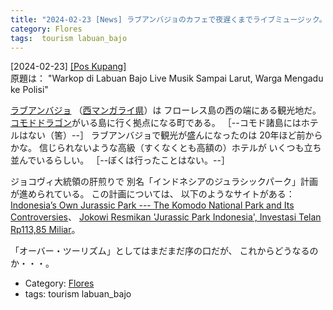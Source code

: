 ```yaml
---
title: "2024-02-23 [News] ラブアンバジョのカフェで夜遅くまでライブミュージック。住民が警察に苦情 ---オーバーツーリズムがフローレス島にやってきた"
category: Flores
tags:  tourism labuan_bajo
---
```


[2024-02-23] [[Pos Kupang]](https://kupang.tribunnews.com/2024/02/22/warkop-di-labuan-bajo-live-musik-sampai-larut-warga-mengadu-ke-polis)  
 原題は： "Warkop di 
Labuan Bajo Live Musik Sampai Larut, 
Warga Mengadu ke Polisi"

 [ラブアンバジョ](https://ja.wikipedia.org/wiki/%E3%83%A9%E3%83%96%E3%83%8F%E3%83%B3%E3%83%90%E3%82%B8%E3%83%A7)
（[西マンガライ県](https://id.wikipedia.org/wiki/Kabupaten_Manggarai_Barat)）は
フローレス島の西の端にある観光地だ。
[コモドドラゴン](https://ja.wikipedia.org/wiki/%E3%82%B3%E3%83%A2%E3%83%89%E3%82%AA%E3%82%AA%E3%83%88%E3%82%AB%E3%82%B2)がいる島に行く拠点になる町である。
［--コモド諸島にはホテルはない（筈）--］
ラブアンバジョで観光が盛んになったのは
20年ほど前からかな。
信じられないような高級（すくなくとも高額の）ホテルが
いくつも立ち並んでいるらしい。
［--ぼくは行ったことはない。--］

 ジョコヴィ大統領の肝煎りで
別名「インドネシアのジュラシックパーク」計画が進められている。
この計画については、
以下のようなサイトがある：
[Indonesia’s Own Jurassic Park --- The Komodo National Park and Its Controversies](https://moderndiplomacy.eu/2022/03/28/indonesias-own-jurassic-park-the-komodo-national-park-and-its-controversies/)、
[Jokowi Resmikan 'Jurassic Park Indonesia', Investasi Telan Rp113,85 Miliar](https://ekonomi.bisnis.com/read/20220721/45/1557737/jokowi-resmikan-jurassic-park-indonesia-investasi-telan-rp11385-miliar)。

 「オーバー・ツーリズム」としてはまだまだ序の口だが、
これからどうなるのか・・・。

- Category: [Flores](https://merapano.github.io/categories.html#Flores)
- tags:  tourism labuan_bajo

